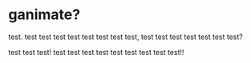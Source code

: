 # ganimate?

test. test test test test test test test test, test test test test test test test?

test test test! test test test test test test test test test!!

